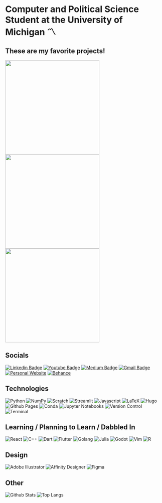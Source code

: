 # Computer and Political Science Student at the University of Michigan 〽️

## These are my favorite projects!

<img src="https://github-readme-stats.vercel.app/api/pin/?username=daniel-chuang&repo=BWSI-RACECAR" style="width:300px;"/>
<img src="https://github-readme-stats.vercel.app/api/pin/?username=daniel-chuang&repo=tedx-animations" style="width:300px;"/>
<img src="https://github-readme-stats.vercel.app/api/pin/?username=daniel-chuang&repo=gen-art-gallery" style="width:300px;"/>


## Socials

[![Linkedin Badge](https://img.shields.io/badge/LinkedIn-0077B5?style=for-the-badge&logo=linkedin&logoColor=white)](https://www.linkedin.com/in/daniel-chuang-7a1bb920b/)
[![Youtube Badge](https://img.shields.io/badge/YouTube-FF0000?style=for-the-badge&logo=youtube&logoColor=white)](https://www.youtube.com/channel/UCxJIH142HcyaDzB5w4aR33w/videos)
[![Medium Badge](https://img.shields.io/badge/Medium-12100E?style=for-the-badge&logo=medium&logoColor=white)](https://medium.com/@sharpinclude)
[![Gmail Badge](https://img.shields.io/badge/Gmail-D14836?style=for-the-badge&logo=gmail&logoColor=white)](mailto:dkchuang@umich.edu)
[![Personal Website](https://img.shields.io/badge/website-000000?style=for-the-badge&logo=About.me&logoColor=white)](https://tinyurl.com/daniel-chuang)
[![Behance](https://img.shields.io/badge/Behance-0054F7?style=for-the-badge&logo=behance&logoColor=white)](https://www.behance.net/dcswagness3a22)

## Technologies

![Python](https://img.shields.io/badge/Python-FFD43B?style=for-the-badge&logo=python&logoColor=blue)
![NumPy](https://img.shields.io/badge/Numpy-777BB4?style=for-the-badge&logo=numpy&logoColor=white)
![Scratch](https://img.shields.io/badge/Scratch-4D97FF?style=for-the-badge&logo=Scratch&logoColor=white)
![Streamlit](https://img.shields.io/badge/Streamlit-FF4B4B?style=for-the-badge&logo=Streamlit&logoColor=white)
![Javascript](https://img.shields.io/badge/JavaScript-323330?style=for-the-badge&logo=javascript&logoColor=F7DF1E)
![LaTeX](https://img.shields.io/badge/LaTeX-47A141?style=for-the-badge&logo=LaTeX&logoColor=white)
![Hugo](https://img.shields.io/badge/Hugo-FF4088?style=for-the-badge&logo=hugo&logoColor=whit)
![Github Pages](https://img.shields.io/badge/GitHub%20Pages-222222?style=for-the-badge&logo=GitHub%20Pages&logoColor=white)
![Conda](https://img.shields.io/badge/conda-342B029.svg?&style=for-the-badge&logo=anaconda&logoColor=white)
![Jupyter Notebooks](https://img.shields.io/badge/Jupyter-F37626.svg?&style=for-the-badge&logo=Jupyter&logoColor=white)
![Version Control](https://img.shields.io/badge/GIT-E44C30?style=for-the-badge&logo=git&logoColor=white)
![Terminal](https://img.shields.io/badge/windows%20terminal-4D4D4D?style=for-the-badge&logo=windows%20terminal&logoColor=white)

## Learning / Planning to Learn / Dabbled In
![React](https://img.shields.io/badge/React-20232A?style=for-the-badge&logo=react&logoColor=61DAF)
![C++](https://img.shields.io/badge/C%2B%2B-00599C?style=for-the-badge&logo=c%2B%2B&logoColor=white)
![Dart](https://img.shields.io/badge/Dart-0175C2?style=for-the-badge&logo=dart&logoColor=white)
![Flutter](https://img.shields.io/badge/Flutter-02569B?style=for-the-badge&logo=flutter&logoColor=white)
![Golang](https://img.shields.io/badge/Go-00ADD8?style=for-the-badge&logo=go&logoColor=white)
![Julia](https://img.shields.io/badge/Julia-9558B2?style=for-the-badge&logo=julia&logoColor=white)
![Godot](https://img.shields.io/badge/Godot-478CBF?style=for-the-badge&logo=GodotEngine&logoColor=white)
![Vim](https://img.shields.io/badge/VIM-%2311AB00.svg?&style=for-the-badge&logo=vim&logoColor=white)
![R](https://img.shields.io/badge/R-276DC3?style=for-the-badge&logo=r&logoColor=white)

## Design

![Adobe Illustrator](https://img.shields.io/badge/Adobe%20Illustrator-FF9A00?style=for-the-badge&logo=adobe%20illustrator&logoColor=white)
![Affinity Designer](https://img.shields.io/badge/affinity_designer-%231B72BE.svg?style=for-the-badge&logo=affinity-designer&logoColor=white)
![Figma](https://img.shields.io/badge/Figma-F24E1E?style=for-the-badge&logo=figma&logoColor=white)

## Other

![Github Stats](https://github-readme-stats.vercel.app/api?username=daniel-chuang&count_private=true&show_icons=true&include_all_commits=true)
![Top Langs](https://github-readme-stats.vercel.app/api/top-langs/?username=daniel-chuang&hide=TeX&layout=compact)